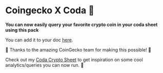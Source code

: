 # Coingecko X Coda 🤝

****You can now easily query your favorite crypto coin in your coda sheet using this pack****

You can add it to your doc [here](https://coda.io/packs/coingecko-11746).

🙏 Thanks to the amazing CoinGecko team for making this possible! 🎉

Check out my [Coda Crypto Sheet](https://coda.io/@niklas-benjamin-muegge/crypto) to get inspiration on some cool analytics/queries you can now run. 💪
